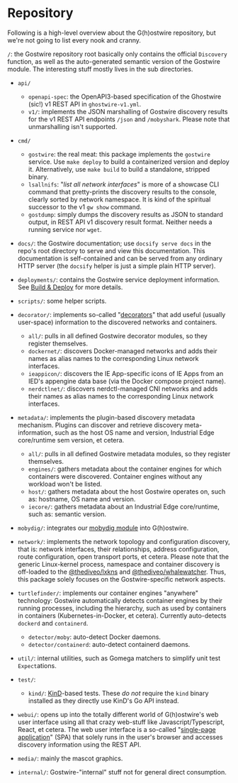 # Repository

Following is a high-level overview about the G(h)ostwire repository, but we're
not going to list every nook and cranny.

`/`: the Gostwire repository root basically only contains the official
`Discovery` function, as well as the auto-generated semantic version of the
Gostwire module. The interesting stuff mostly lives in the sub directories.

- `api/`
  - `openapi-spec`: the OpenAPI3-based specification of the Ghostwire (sic!) v1
    REST API in `ghostwire-v1.yml`.
  - `v1/`: implements the JSON marshalling of Gostwire discovery results for the
    v1 REST API endpoints `/json` and `/mobyshark`. Please note that
    unmarshalling isn't supported.

- `cmd/`
  - `gostwire`: the real meat: this package implements the `gostwire` service. Use
    `make deploy` to build a containerized version and deploy it. Alternatively,
    use `make build` to build a standalone, stripped binary.
  - `lsallnifs`: "_list all network interfaces_" is more of a showcase CLI command
    that pretty-prints the discovery results to the console, clearly sorted by
    network namespace. It is kind of the spiritual successor to the v1 `gw show`
    command.
  - `gostdump`: simply dumps the discovery results as JSON to standard output, in
    REST API v1 discovery result format. Neither needs a running service nor
    `wget`.

- `docs/`: the Gostwire documentation; use `docsify serve docs` in the repo's
  root directory to serve and view this documentation. This documentation is
  self-contained and can be served from any ordinary HTTP server (the `docsify`
  helper is just a simple plain HTTP server).

- `deployments/`: contains the Gostwire service deployment information. See
  [Build & Deploy](buildndeploy) for more details.

- `scripts/`: some helper scripts.

- `decorator/`: implements so-called "[decorators](terminology#decorator)" that
  add useful (usually user-space) information to the discovered networks and
  containers.
  - `all/`: pulls in all defined Gostwire decorator modules, so they register
    themselves.
  - `dockernet/`: discovers Docker-managed networks and adds their names as
    alias names to the corresponding Linux network interfaces.
  - `ieappicon/`: discovers the IE App-specific icons of IE Apps from an IED's
    appengine data base (via the Docker compose project name).
  - `nerdctlnet/`: discovers nerdctl-managed CNI networks and adds their names
    as alias names to the corresponding Linux network interfaces.

- `metadata/`: implements the plugin-based discovery metadata mechanism. Plugins
  can discover and retrieve discovery meta-information, such as the host OS name
  and version, Industrial Edge core/runtime sem version, et cetera.
  - `all/`: pulls in all defined Gostwire metadata modules, so they register
    themselves.
  - `engines/`: gathers metadata about the container engines for which
    containers were discovered. Container engines without any workload won't be
    listed.
  - `host/`: gathers metadata about the host Gostwire operates on, such as:
    hostname, OS name and version.
  - `iecore/`: gathers metadata about an Industrial Edge core/runtime, such as:
    semantic version.

- `mobydig/`: integrates our [mobydig
  module](https://github.com/siemens/mobydig) into G(h)ostwire.

- `network/`: implements the network topology and configuration discovery, that
  is: network interfaces, their relationships, address configuration, route
  configuration, open transport ports, et cetera. Please note that the generic
  Linux-kernel process, namespace and container discovery is off-loaded to the
  [@thediveo/lxkns](https://github.com/thediveo/lxkns) and
  [@thediveo/whalewatcher](https://github.com/thediveo/whalewatcher). Thus, this
  package solely focuses on the Gostwire-specific network aspects.

- `turtlefinder/`: implements our container engines "anywhere" technology:
  Gostwire automatically detects container engines by their running processes,
  including the hierarchy, such as used by containers in containers
  (Kubernetes-in-Docker, et cetera). Currently auto-detects `dockerd` and
  `containerd`.
  - `detector/moby`: auto-detect Docker daemons.
  - `detector/containerd`: auto-detect containerd daemons.

- `util/`: internal utilities, such as Gomega matchers to simplify unit test
  `Expect`ations.

- `test/`:
  - `kind/`: [KinD](https://github.com/kubernetes-sigs/kind)-based tests. These
    _do not_ require the `kind` binary installed as they directly use KinD's Go
    API instead.

- `webui/`: opens up into the totally different world of G(h)ostwire's web user
  interface using all that crazy web-stuff like Javascript/Typescript, React, et
  cetera. The web user interface is a so-called "[single-page
  application](https://en.wikipedia.org/wiki/Single-page_application)" (SPA)
  that solely runs in the user's browser and accesses discovery information
  using the REST API.

- `media/`: mainly the mascot graphics.

- `internal/`: Gostwire-"internal" stuff not for general direct consumption.
